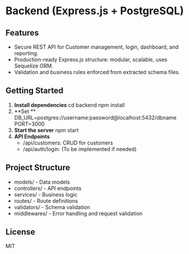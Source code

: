 # Backend (Express.js + PostgreSQL)

## Features
- Secure REST API for Customer management, login, dashboard, and reporting.
- Production-ready Express.js structure: modular, scalable, uses Sequelize ORM.
- Validation and business rules enforced from extracted schema files.

## Getting Started

1. **Install dependencies**
    cd backend
    npm install
2. **Set **
    DB_URL=postgres://username:password@localhost:5432/dbname
    PORT=3000
3. **Start the server**
    npm start
4. **API Endpoints**
    - /api/customers: CRUD for customers
    - /api/auth/login: (To be implemented if needed)

## Project Structure
- models/ - Data models
- controllers/ - API endpoints
- services/ - Business logic
- routes/ - Route definitions
- validators/ - Schema validation
- middlewares/ - Error handling and request validation

## License
MIT

